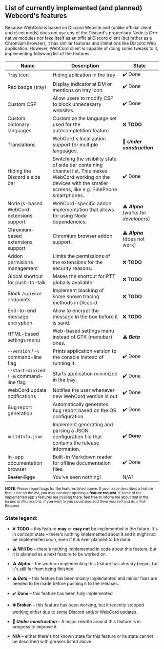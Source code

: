 ## List of currently implemented (and planned) Webcord's features

Because WebCord is based on Discord Website and (unlike official client and
client mods) does not use any of the Discord's propertiary Node.js C++ native
modules nor fake itself as an official Discord client (but rather as a Chromium
browser), it has similar features and limitations like Discord Web application.
However, WebCord client is capable of doing some tweaks to it, implementing
following list of the features:

| Name | Description | State |
| --- | --- | --- |
| Tray icon | Hiding aplication in the tray. | ✔️ Done |
| Red badge (tray) | Display indicator at DM or mentions on tray icon. | ✔️ Done |
| Custom CSP | Allow users to modify CSP to block unnecesarry websites. | ✔️ Done |
| Custom dictonary languages | Customize the language set used for the autocompletition feature | ❌️ **TODO** |
| Translations | WebCord's localization support for multiple languages. | 🚧️ ***Under construction*** |
| Hiding the Discord's side bar | Switching the visibility state of side bar containing channel list. This makes WebCord working on the devices with the smaller screens, like e.g. PinePhone smartphones. | ✔️ Done |
| Node.js-based WebCord extensions support | WebCord-specific addon implementation that allows for using Node dependencies. | ⚠️ ***Alpha*** (works for *developers*) |
| Chromium-based extensions support | Chromium browser addon support. | ⚠️ ***Alpha*** (does not work) |
| Addon permisions management | Limits the permissions of the extensions for the security reasons. | ❌️ **TODO** |
| Global shortcut for push-to-talk | Makes the shortcut for PTT globally available. | ❌️ **TODO** |
| Block `/science` endpoints | Implement blocking of some known tracing methods in Discord. | ❌️ **TODO** |
| End-to-end message encryption. | Allow to encrypt the message in the box before it is send. | ❌️ **TODO** |
| HTML-based settings menu | Web-based settings menu instead of GTK (menubar) ones. | ⚠️ ***Beta*** |
| `--version` / `-v` command-line flag | Prints application version to the console instead of running it. | ✔️ Done |
| `--start-minized` / `-m` command-line flag | Starts application minimized in the tray. | ✔️ Done |
| WebCord update notifications | Notifies the user whenever new WebCord version is out | ✔️ Done |
| Bug report generation | Automatically generates bug report based on the OS configuration | ✔️ Done |
| `buildInfo.json` | Implement generating and parsing a JSON configuration file that contains the release information. | ✔️ **Done** | 
| In-app documentation browser | Built-in Markdown reader for offline documentation files. | ✔️ Done |
| ~~Easter Eggs~~ | You've seen nothing! | N/A?



<sub> **NOTE:** Please report bugs for the features listed above. If your issue
describes a feature that is not on the list, you may consider opening a
**feature request**. If some of the implemented app's features are missing
there, feel free to inform me about that in the *Issues* or *Discussions*. If
you wish to you could also add them yourself and do a Pull Request. </sub>

### State legend:
 
 - ❌️ **TODO** – this feature **may** or **may not** be implemented in the future.
   It's in *concept* state – there's nothing implemented about it and it might not
   be implemented soon, even if it is ever planned to be done.

 - ⚠️ **Will Do** – there's nothing implemented in code about this feature, but it
   is planned as a next feature to be worked on.

 - ⚠️ ***Alpha*** – the work on implementing this feature has already begun, but
   it's still far from being finished.
 
 - ⚠️ ***Beta*** – this feature has been mostly implemented and minior fixes are
   needed to be made before pushing it to the releases.
 
 - ✔️ **Done** – this feature has been fully implemented.
 
 - ⛔️ **Broken** – this feature has been working, but it recently stopped
   working either due to some Discord and/or WebCord updates.

 - 🚧️ ***Under construction*** – A major rewrite around this feature is in
   progress to improve it.
 
 - **N/A** – either there's not known state for this feature or its state cannot
   be described with phrases listed above.
